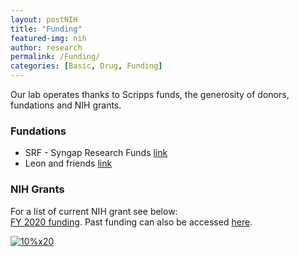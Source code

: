 ```yaml
---
layout: postNIH
title: "Funding"
featured-img: nih
author: research
permalink: /Funding/
categories: [Basic, Drug, Funding]
---
```

Our lab operates thanks to Scripps funds, the generosity of donors, fundations and NIH grants. 

### Fundations

* SRF - Syngap Research Funds [link](https://syngapresearchfund.org/)
* Leon and friends [link](https://leonandfriends.org/english/)

### NIH Grants 

For a list of current NIH grant see below:  
[FY 2020 funding](https://reporter.nih.gov/search/02RERDpSr0uctXoOu8q96Q/projects?projects=Active). Past funding can also be accessed [here](https://reporter.nih.gov/search/02RERDpSr0uctXoOu8q96Q/projects?projects).

<a href="https://reporter.nih.gov/search/02RERDpSr0uctXoOu8q96Q/projects?projects=Active" target="_blank"><img
alt="10%x20"
src="{{ site.url }}{{ site.baseurl }}/assets/img/posts/reporter.jpg"
data-src="{{ site.url }}{{ site.baseurl }}/assets/img/posts/reporter.jpg"
class="lazyload" /></a>